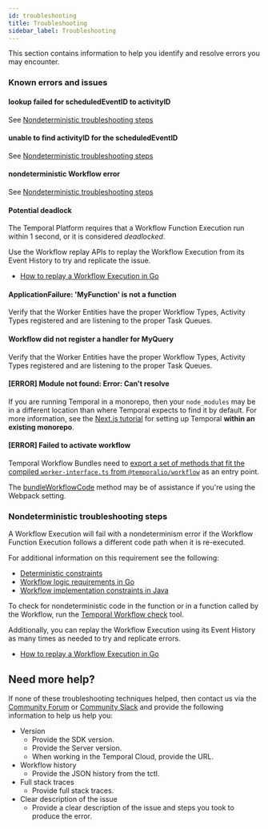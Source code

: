 ```yaml
---
id: troubleshooting
title: Troubleshooting
sidebar_label: Troubleshooting
---
```


This section contains information to help you identify and resolve errors you may encounter.

### Known errors and issues

#### lookup failed for scheduledEventID to activityID

See [Nondeterministic troubleshooting steps](#nondeterministic-troubleshooting-steps)

#### unable to find activityID for the scheduledEventID

See [Nondeterministic troubleshooting steps](#nondeterministic-troubleshooting-steps)

#### nondeterministic Workflow error

See [Nondeterministic troubleshooting steps](#nondeterministic-troubleshooting-steps)

#### Potential deadlock

The Temporal Platform requires that a Workflow Function Execution run within 1 second, or it is considered _deadlocked_.

Use the Workflow replay APIs to replay the Workflow Execution from its Event History to try and replicate the issue.

- [How to replay a Workflow Execution in Go](/docs/go/how-to-replay-a-workflow-execution-in-go)

#### ApplicationFailure: 'MyFunction' is not a function

Verify that the Worker Entities have the proper Workflow Types, Activity Types registered and are listening to the proper Task Queues.

#### Workflow did not register a handler for MyQuery

Verify that the Worker Entities have the proper Workflow Types, Activity Types registered and are listening to the proper Task Queues.

#### [ERROR] Module not found: Error: Can't resolve

If you are running Temporal in a monorepo, then your `node_modules` may be in a different location than where Temporal expects to find it by default.
For more information, see the [Next.js tutorial](/docs/typescript/nextjs-tutorial) for setting up Temporal **within an existing monorepo**.

#### [ERROR] Failed to activate workflow

Temporal Workflow Bundles need to [export a set of methods that fit the compiled `worker-interface.ts` from `@temporalio/workflow`](https://github.com/temporalio/sdk-typescript/blob/eaa2d205c9bc5ff4a3b17c0b34f2dcf6b1e0264a/packages/worker/src/workflow/bundler.ts#L81) as an entry point.

The [bundleWorkflowCode](/docs/typescript/workers/#prebuilt-workflow-bundles) method may be of assistance if you're using the Webpack setting.

### Nondeterministic troubleshooting steps

A Workflow Execution will fail with a nondeterminism error if the Workflow Function Execution follows a different code path when it is re-executed.

For additional information on this requirement see the following:

- [Deterministic constraints](https://www.notion.so/docs/temporal-explained/workflows#deterministic-constraints)
- [Workflow logic requirements in Go](/docs/go/how-to-develop-a-workflow-definition-in-go#workflow-logic-requirements-in-go)
- [Workflow implementation constraints in Java](/docs/java/how-to-develop-a-workflow-definition-in-java#workflow-implementation-constraints)

To check for nondeterministic code in the function or in a function called by the Workflow, run the [Temporal Workflow check](https://github.com/temporalio/sdk-go/tree/master/contrib/tools/workflowcheck) tool.

Additionally, you can replay the Workflow Execution using its Event History as many times as needed to try and replicate errors.

- [How to replay a Workflow Execution in Go](/docs/go/how-to-replay-a-workflow-execution-in-go)

## Need more help?

If none of these troubleshooting techniques helped, then contact us via the [Community Forum](https://community.temporal.io/) or [Community Slack](https://temporal.io/slack) and provide the following information to help us help you:

- Version
  - Provide the SDK version.
  - Provide the Server version.
  - When working in the Temporal Cloud, provide the URL.
- Workflow history
  - Provide the JSON history from the tctl.
- Full stack traces
  - Provide full stack traces.
- Clear description of the issue
  - Provide a clear description of the issue and steps you took to produce the error.
